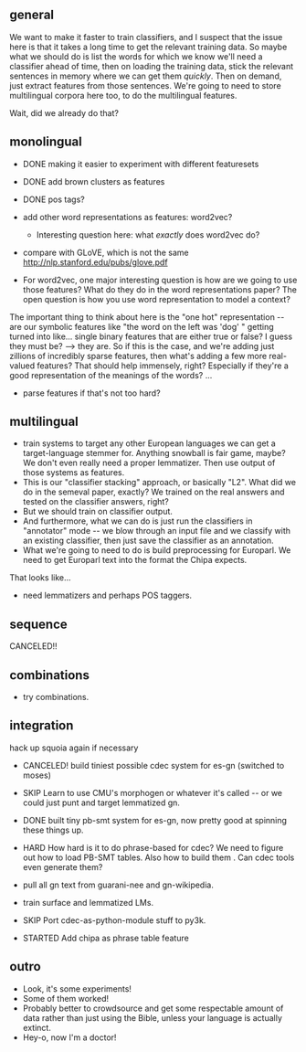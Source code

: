 ## general

We want to make it faster to train classifiers, and I suspect that the issue
here is that it takes a long time to get the relevant training data. So maybe
what we should do is list the words for which we know we'll need a classifier
ahead of time, then on loading the training data, stick the relevant sentences
in memory where we can get them *quickly*. Then on demand, just extract features
from those sentences.  We're going to need to store multilingual corpora here
too, to do the multilingual features.

Wait, did we already do that?

## monolingual
  * DONE making it easier to experiment with different featuresets
  * DONE add brown clusters as features
  * DONE pos tags?

  * add other word representations as features: word2vec?
    * Interesting question here: what *exactly* does word2vec do?
  * compare with GLoVE, which is not the same
  http://nlp.stanford.edu/pubs/glove.pdf
  * For word2vec, one major interesting question is how are we going to use
  those features? What do they do in the word representations paper? The open
  question is how you use word representation to model a context?

The important thing to think about here is the "one hot" representation -- are
our symbolic features like "the word on the left was 'dog' " getting turned into
like... single binary features that are either true or false? I guess they must
be?  --> they are. So if this is the case, and we're adding just zillions of
incredibly sparse features, then what's adding a few more real-valued features?
That should help immensely, right? Especially if they're a good representation
of the meanings of the words? ...


  * parse features if that's not too hard?

## multilingual
  * train systems to target any other European languages we can get a
  target-language stemmer for. Anything snowball is fair game, maybe? We don't
  even really need a proper lemmatizer.
Then use output of those systems as features.
  * This is our "classifier stacking" approach, or basically "L2".  What did we
  do in the semeval paper, exactly? We trained on the real answers and tested
  on the classifier answers, right?
  * But we should train on classifier output.
  * And furthermore, what we can do is just run the classifiers in "annotator"
  mode -- we blow through an input file and we classify with an existing
  classifier, then just save the classifier as an annotation.
  * What we're going to need to do is build preprocessing for Europarl. We need
  to get Europarl text into the format the Chipa expects.

That looks like...
  * need lemmatizers and perhaps POS taggers.

## sequence
CANCELED!!

## combinations
  * try combinations.

## integration
hack up squoia again if necessary

  * CANCELED! build tiniest possible cdec system for es-gn (switched to moses)
  * SKIP Learn to use CMU's morphogen or whatever it's called -- or we could
  just punt and target lemmatized gn.
  * DONE built tiny pb-smt system for es-gn, now pretty good at spinning these
  things up.

  * HARD How hard is it to do phrase-based for cdec? We need to figure out how
  to load PB-SMT tables. Also how to build them . Can cdec tools even generate
  them?

  * pull all gn text from guarani-nee and gn-wikipedia.
  * train surface and lemmatized LMs.

  * SKIP Port cdec-as-python-module stuff to py3k.
  * STARTED Add chipa as phrase table feature 

## outro
  * Look, it's some experiments!
  * Some of them worked!
  * Probably better to crowdsource and get some respectable amount of data
  rather than just using the Bible, unless your language is actually extinct.
  * Hey-o, now I'm a doctor!
